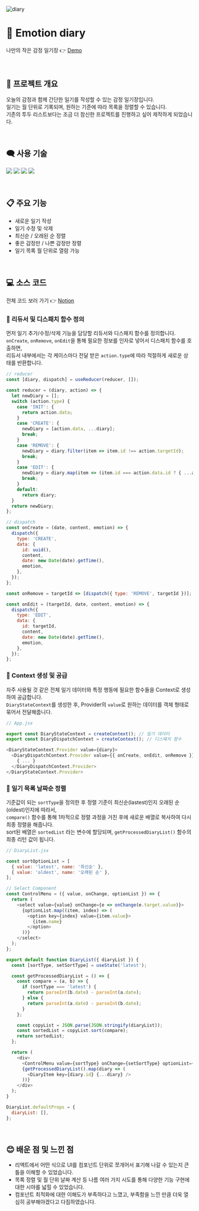 ![diary](https://user-images.githubusercontent.com/110226567/215329946-b0b7878b-a051-4f99-bbc1-86f792702fad.png)

# 📔 Emotion diary

나만의 작은 감정 일기장 👉 [Demo](https://emotion-diary-jone.web.app/)

<br />

## 📢 프로젝트 개요

오늘의 감정과 함께 간단한 일기를 작성할 수 있는 감정 일기장입니다.<br />
일기는 월 단위로 기록되며, 원하는 기준에 따라 목록을 정렬할 수 있습니다.<br />
기존의 투두 리스트보다는 조금 더 참신한 프로젝트를 진행하고 싶어 제작하게 되었습니다.

<br />

## 🗨️ 사용 기술

<p>
  <img src="https://img.shields.io/badge/React-61DAFB?style=flat-square&logo=React&logoColor=black"/>
  <img src="https://img.shields.io/badge/React Router-CA4245?style=flat-square&logo=React-Router&logoColor=white"/>
  <img src="https://img.shields.io/badge/PostCSS-DD3A0A?style=flat-square&logo=PostCSS&logoColor=white"/>
  <img src="https://img.shields.io/badge/Firebase-FFCA28?style=flat-square&logo=Firebase&logoColor=white"/>
</p>

<br />

## 📋 주요 기능

- 새로운 일기 작성
- 일기 수정 및 삭제
- 최신순 / 오래된 순 정렬
- 좋은 감정만 / 나쁜 감정만 정렬
- 일기 목록 월 단위로 열람 가능

<br />

## 💻 소스 코드

전체 코드 보러 가기 👉 [Notion](https://imjone.notion.site/Emotion-diary-8a01a0f8e2fd43e2b84576eb631f6fb2?pvs=4)

### 📍 리듀서 및 디스패치 함수 정의

먼저 일기 추가/수정/삭제 기능을 담당할 리듀서와 디스패치 함수를 정의합니다.<br />
`onCreate`, `onRemove`, `onEdit`을 통해 필요한 정보를 인자로 넣어서 디스패치 함수를 호출하면,<br />
리듀서 내부에서는 각 케이스마다 전달 받은 `action.type`에 따라 적절하게 새로운 상태를 반환합니다.

```javascript
// reducer
const [diary, dispatch] = useReducer(reducer, []);

const reducer = (diary, action) => {
  let newDiary = [];
  switch (action.type) {
    case 'INIT': {
      return action.data;
    }
    case 'CREATE': {
      newDiary = [action.data, ...diary];
      break;
    }
    case 'REMOVE': {
      newDiary = diary.filter(item => item.id !== action.targetId);
      break;
    }
    case 'EDIT': {
      newDiary = diary.map(item => (item.id === action.data.id ? { ...action.data } : item));
      break;
    }
    default:
      return diary;
  }
  return newDiary;
};
```

```javascript
// dispatch
const onCreate = (date, content, emotion) => {
  dispatch({
    type: 'CREATE',
    data: {
      id: uuid(),
      content,
      date: new Date(date).getTime(),
      emotion,
    },
  });
};

const onRemove = targetId => [dispatch({ type: 'REMOVE', targetId })];

const onEdit = (targetId, date, content, emotion) => {
  dispatch({
    type: 'EDIT',
    data: {
      id: targetId,
      content,
      date: new Date(date).getTime(),
      emotion,
    },
  });
};
```

### 📍 Context 생성 및 공급

자주 사용될 것 같은 전체 일기 데이터와 특정 행동에 필요한 함수들을 Context로 생성하여 공급합니다.<br />
`DiaryStateContext`를 생성한 후, Provider의 `value`로 원하는 데이터를 객체 형태로 묶어서 전달해줍니다.

```javascript
// App.jsx

export const DiaryStateContext = createContext(); // 일기 데이터
export const DiaryDispatchContext = createContext(); // 디스패치 함수

<DiaryStateContext.Provider value={diary}>
  <DiaryDispatchContext.Provider value={{ onCreate, onEdit, onRemove }}>
    { ... }
  </DiaryDispatchContext.Provider>
</DiaryStateContext.Provider>
```

### 📍 일기 목록 날짜순 정렬

기준값이 되는 `sortType`을 정의한 후 정렬 기준이 최신순(lastest)인지 오래된 순(oldest)인지에 따라서,<br />
`compare()` 함수를 통해 1차적으로 정렬 과정을 거친 후에 새로운 배열로 복사하여 다시 최종 정렬을 해줍니다.<br />
sort된 배열은 `sortedList` 라는 변수에 할당되며, `getProcessedDiaryList()` 함수의 최종 리턴 값이 됩니다.<br />

```javascript
// DiaryList.jsx

const sortOptionList = [
  { value: 'latest', name: '최신순' },
  { value: 'oldest', name: '오래된 순' },
];

// Select Component
const ControlMenu = ({ value, onChange, optionList }) => {
  return (
    <select value={value} onChange={e => onChange(e.target.value)}>
      {optionList.map((item, index) => (
        <option key={index} value={item.value}>
          {item.name}
        </option>
      ))}
    </select>
  );
};

export default function DiaryList({ diaryList }) {
  const [sortType, setSortType] = useState('latest');

  const getProcessedDiaryList = () => {
    const compare = (a, b) => {
      if (sortType === 'latest') {
        return parseInt(b.date) - parseInt(a.date);
      } else {
        return parseInt(a.date) - parseInt(b.date);
      }
    };

    const copyList = JSON.parse(JSON.stringify(diaryList));
    const sortedList = copyList.sort(compare);
    return sortedList;
  };

  return (
    <div>
      <ControlMenu value={sortType} onChange={setSortType} optionList={sortOptionList} />
      {getProcessedDiaryList().map(diary => (
        <DiaryItem key={diary.id} {...diary} />
      ))}
    </div>
  );
}

DiaryList.defaultProps = {
  diaryList: [],
};
```

<br />

## 😊 배운 점 및 느낀 점

- 리액트에서 어떤 식으로 UI를 컴포넌트 단위로 쪼개어서 표기해 나갈 수 있는지 큰 틀을 이해할 수 있었습니다.
- 목록 정렬 및 월 단위 날짜 계산 등 나름 여러 가지 시도를 통해 다양한 기능 구현에 대한 시야를 넓힐 수 있었습니다.
- 컴포넌트 최적화에 대한 이해도가 부족하다고 느꼈고, 부족함을 느낀 만큼 더욱 열심히 공부해야겠다고 다짐하였습니다.
